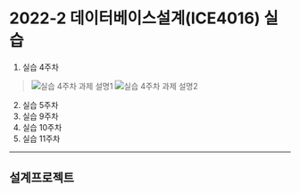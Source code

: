 # 2022-2 데이터베이스설계(ICE4016) 실습
1. 실습 4주차

> ![실습 4주차 과제 설명1](../images/week4_req1.PNG)
> ![실습 4주차 과제 설명2](../images/week4_req2.PNG)
2. 실습 5주차
3. 실습 9주차
4. 실습 10주차
5. 실습 11주차
---
## 설계프로젝트
